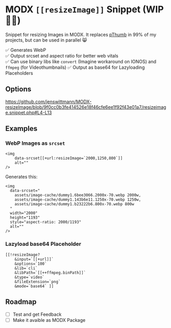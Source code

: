 # MODX `[[resizeImage]]` Snippet (WIP 🧑‍🏭)

Snippet for resizing Images in MODX. It replaces [pThumb](https://github.com/modxcms/pThumb) in 99% of my projects, but can be used in parallel 😸

✅ Generates WebP  
✅ Output srcset and aspect ratio for better web vitals  
✅ Can use binary libs like `convert` (Imagine workaround on IONOS) and `ffmpeg` (for Videothumbnails)
✅ Output as base64 for Lazyloading Placeholders

## Options

https://github.com/jenswittmann/MODX-resizeImage/blob/9f0cc0b3fe414526e18f46cfe6ee1f92f43e01a7/resizeimage.snippet.php#L4-L13

## Examples

### WebP Images as `srcset`

```
<img
    data-srcset[[+url:resizeImage=`2000,1250,800`]]
    alt=""
/>
```

Generates this:

```
<img
  data-srcset="
    assets/image-cache/dummy1.6bee3066.2000x-70.webp 2000w,
    assets/image-cache/dummy1.143b6e11.1250x-70.webp 1250w,
    assets/image-cache/dummy1.b23222b6.800x-70.webp 800w
  "
  width="2000"
  height="1193"
  style="aspect-ratio: 2000/1193"
  alt=""
/>
```

### Lazyload base64 Placeholder

```
[[!resizeImage?
    &input=`[[+url]]`
    &options=`100`
    &lib=`cli`                    
    &libPath=`[[++ffmpeg.binPath]]`
    &type=`video`
    &fileExtension=`png`
    &mode=`base64` ]]
```

## Roadmap

- [ ] Test and get Feedback
- [ ] Make it avaible as MODX Package
